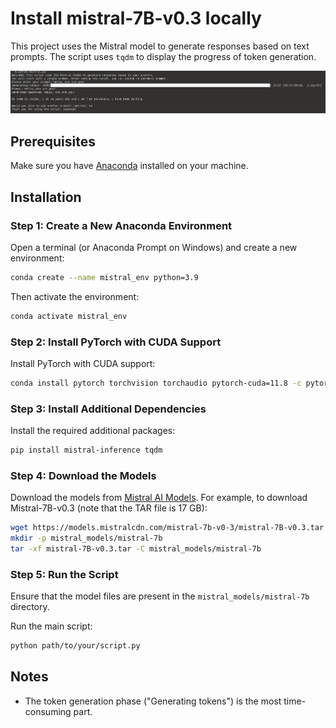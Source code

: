 
# Install mistral-7B-v0.3 locally

This project uses the Mistral model to generate responses based on text prompts. The script uses `tqdm` to display the progress of token generation.

![Code execution example](images/example.png)

## Prerequisites

Make sure you have [Anaconda](https://www.anaconda.com/products/distribution) installed on your machine.

## Installation

### Step 1: Create a New Anaconda Environment

Open a terminal (or Anaconda Prompt on Windows) and create a new environment:

```bash
conda create --name mistral_env python=3.9
```

Then activate the environment:

```bash
conda activate mistral_env
```

### Step 2: Install PyTorch with CUDA Support

Install PyTorch with CUDA support:

```bash
conda install pytorch torchvision torchaudio pytorch-cuda=11.8 -c pytorch -c nvidia
```

### Step 3: Install Additional Dependencies

Install the required additional packages:

```bash
pip install mistral-inference tqdm
```

### Step 4: Download the Models

Download the models from [Mistral AI Models](https://docs.mistral.ai/getting-started/open_weight_models/). For example, to download Mistral-7B-v0.3 (note that the TAR file is 17 GB):

```bash
wget https://models.mistralcdn.com/mistral-7b-v0-3/mistral-7B-v0.3.tar
mkdir -p mistral_models/mistral-7b
tar -xf mistral-7B-v0.3.tar -C mistral_models/mistral-7b
```

### Step 5: Run the Script

Ensure that the model files are present in the `mistral_models/mistral-7b` directory.

Run the main script:

```bash
python path/to/your/script.py
```

## Notes

- The token generation phase ("Generating tokens") is the most time-consuming part.

